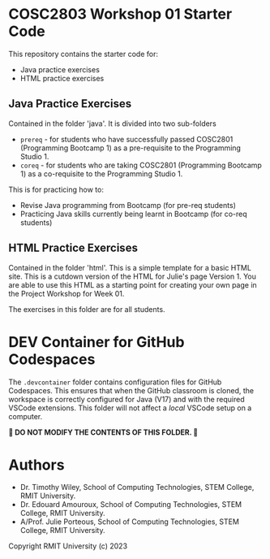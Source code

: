 # COSC2803 Workshop 01 Starter Code
This repository contains the starter code for:
* Java practice exercises
* HTML practice exercises

## Java Practice Exercises
Contained in the folder 'java'.
It is divided into two sub-folders

* `prereq` - for students who have successfully passed COSC2801 (Programming Bootcamp 1) as a pre-requisite to the Programming Studio 1.
* `coreq` - for students who are taking COSC2801 (Programming Bootcamp 1) as a co-requisite to the Programming Studio 1.

This is for practicing how to:

* Revise Java programming from Bootcamp (for pre-req students)
* Practicing Java skills currently being learnt in Bootcamp (for co-req students)

## HTML Practice Exercises
Contained in the folder 'html'.
This is a simple template for a basic HTML site. This is a cutdown version of the HTML for Julie's page Version 1. You are able to use this HTML as a starting point for creating your own page in the Project Workshop for Week 01.

The exercises in this folder are for all students.

# DEV Container for GitHub Codespaces
The ```.devcontainer``` folder contains configuration files for GitHub Codespaces.
This ensures that when the GitHub classroom is cloned, the workspace is correctly configured for Java (V17) and with the required VSCode extensions.
This folder will not affect a *local* VSCode setup on a computer.

**🚨 DO NOT MODIFY THE CONTENTS OF THIS FOLDER. 🚨**

# Authors
* Dr. Timothy Wiley, School of Computing Technologies, STEM College, RMIT University.
* Dr. Edouard Amouroux, School of Computing Technologies, STEM College, RMIT University.
* A/Prof. Julie Porteous, School of Computing Technologies, STEM College, RMIT University.

Copyright RMIT University (c) 2023
